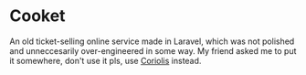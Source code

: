 # Cooket
An old ticket-selling online service made in Laravel, which was not polished and unneccesarily over-engineered in some way. My friend asked me to put it somewhere, don't use it pls, use [Coriolis](https://github.com/DragoonAethis/Coriolis) instead.
